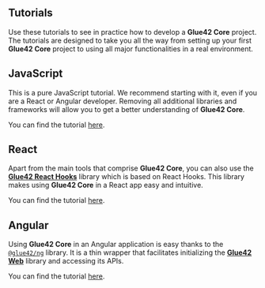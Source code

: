 ## Tutorials

Use these tutorials to see in practice how to develop a **Glue42 Core** project. The tutorials are designed to take you all the way from setting up your first **Glue42 Core** project to using all major functionalities in a real environment.

## JavaScript

This is a pure JavaScript tutorial. We recommend starting with it, even if you are a React or Angular developer. Removing all additional libraries and frameworks will allow you to get a better understanding of **Glue42 Core**.

You can find the tutorial [here](../../tutorials/core/javascript/index.html).

## React

Apart from the main tools that comprise **Glue42 Core**, you can also use the [**Glue42 React Hooks**](../core-concepts/glue42-client/react/index.html) library which is based on React Hooks. This library makes using **Glue42 Core** in a React app easy and intuitive.

You can find the tutorial [here](../../tutorials/core/react/index.html).

## Angular

Using **Glue42 Core** in an Angular application is easy thanks to the [`@glue42/ng`](https://www.npmjs.com/package/@glue42/ng) library. It is a thin wrapper that facilitates initializing the [**Glue42 Web**](../../reference/core/latest/glue42%20web/index.html) library and accessing its APIs.

You can find the tutorial [here](../../tutorials/core/angular/index.html).
